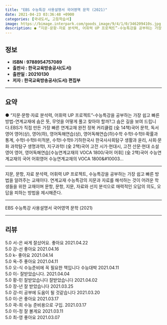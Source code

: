 ```yaml
---
title: "EBS 수능특강 사용설명서 국어영역 문학 (2021)"
date: 2021-04-23 03:36:48 +0900
categories: [국내도서, 고등학습서]
image: https://bimage.interpark.com/goods_image/9/4/1/0/346209410s.jpg
description: ● “지문·문항·자료 분석력, 어휘력 UP 프로젝트”-수능특강을 공부하는 가장 쉽고 빠른 방법-연계교재에 숨은 뜻, 무엇을 어떻게 풀고 찾아야 할까?그 숨은 길을 보여 드립니다.EBS가 직접 만든 가장 빠른 연계교재 완전 정복 커리큘럼 (全 14책)국어 문학, 독서영어 영어(상), 영
---
```


## **정보**

- **ISBN : 9788954757089**
- **출판사 : 한국교육방송공사(도서)**
- **출판일 : 20210130**
- **저자 : 한국교육방송공사(도서) 편집부**

------



## **요약**

●  “지문·문항·자료 분석력, 어휘력 UP 프로젝트”-수능특강을 공부하는 가장 쉽고 빠른 방법-연계교재에 숨은 뜻, 무엇을 어떻게 풀고 찾아야 할까?그 숨은 길을 보여 드립니다.EBS가 직접 만든 가장 빠른 연계교재 완전 정복 커리큘럼 (全 14책)국어 문학, 독서영어 영어(상), 영어(하), 영어독해연습(상), 영어독해연습(하)수학 수학Ⅰ·수학Ⅱ·확률과 통계, 수학Ⅰ·수학Ⅱ·미적분, 수학Ⅰ·수학Ⅱ·기하한국사 한국사사회탐구 생활과 윤리, 사회·문화 과학탐구 생명과학Ⅰ, 지구과학Ⅰ (全 2책)국어 고전 시가·현대시, 고전 산문·현대 소설영어 영어, 영어독해연습[수능연계교재의 VOCA 1800/국어 어휘] (全 2책)국어 수능연계교재의 국어 어휘영어 수능연계교재의 VOCA 1800&#10003...

------

지문, 문항, 자료 분석력, 어휘력 UP 프로젝트, 수능특강을 공부하는 가장 쉽고 빠른 방법을 알려주는 교재이다. 연계교재 수능특강의 지문과 자료를 해석하는 것이 어려운 학생들을 위한 교재이며 문항, 문항, 지문, 자료와 선지 분석으로 매력적인 오답의 의도, 오답을 피하는 방법을 제시해준다.

------


EBS 수능특강 사용설명서 국어영역 문학 (2021) 

------


## **리뷰** 

5.0 서-은 싸게 잘샀어요.
좋아요 2021.04.22 <br/>5.0 강-선 좋아요 2021.04.16 <br/>5.0 k- 좋아요 2021.04.14 <br/>5.0 옥-주 좋아요 2021.04.11 <br/>5.0 오-식 수능준비에 꼭 필요한 책입니다
수능대박 2021.04.11 <br/>5.0 이- 잘받았습니다. 2021.04.04 <br/>5.0 황-민 잘받았습니다 잘받았습니다  2021.04.02 <br/>5.0 장-년 잘 받았습니다  2021.03.25 <br/>5.0 강-미 공부에 도움이 될 것같습니다 2021.03.20 <br/>5.0 이-은 좋아요 2021.03.17 <br/>5.0 곽-희 수능 준비용으로 구입. 2021.03.17 <br/>5.0 이-정 잘 볼게요 2021.03.11 <br/>5.0 최-영 좋아요 2021.03.07 <br/>
